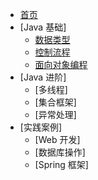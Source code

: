 - [首页](home.md)
- [Java 基础]
  - [数据类型](JavaDocs/java_basic/DataTypes.md)
  - [控制流程](JavaDocs/java_basic/ControlFlow.md)
  - [面向对象编程](JavaDocs/java_basic/ObjectOrientedProgramming.md)
- [Java 进阶]
  - [多线程]
  - [集合框架]
  - [异常处理]
- [实践案例]
  - [Web 开发]
  - [数据库操作]
  - [Spring 框架]